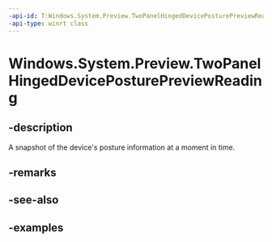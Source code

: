 ```yaml
---
-api-id: T:Windows.System.Preview.TwoPanelHingedDevicePosturePreviewReading
-api-type: winrt class
---
```


<!-- Class syntax.
public class TwoPanelHingedDevicePosturePreviewReading 
-->

# Windows.System.Preview.TwoPanelHingedDevicePosturePreviewReading

## -description
A snapshot of the device's posture information at a moment in time.

## -remarks

## -see-also

## -examples

